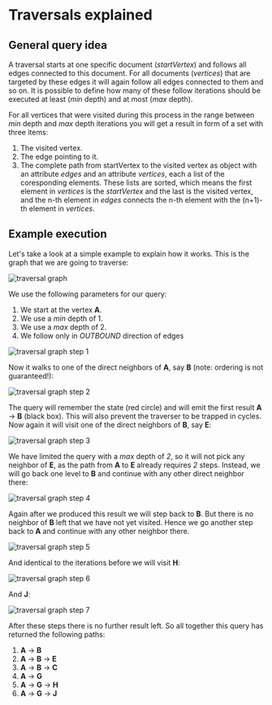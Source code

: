 Traversals explained
====================

General query idea
------------------

A traversal starts at one specific document (*startVertex*) and follows all
edges connected to this document. For all documents (*vertices*) that are
targeted by these edges it will again follow all edges connected to them and
so on. It is possible to define how many of these follow iterations should be
executed at least (*min* depth) and at most (*max* depth).

For all vertices that were visited during this process in the range between
*min* depth and *max* depth iterations you will get a result in form of a
set with three items:

1. The visited vertex.
2. The edge pointing to it.
3. The complete path from startVertex to the visited vertex as object with an
  attribute *edges* and an attribute *vertices*, each a list of the coresponding
  elements. These lists are sorted, which means the first element in *vertices*
  is the *startVertex* and the last is the visited vertex, and the n-th element
  in *edges* connects the n-th element with the (n+1)-th element in *vertices*.

Example execution
-----------------

Let's take a look at a simple example to explain how it works.
This is the graph that we are going to traverse:

![traversal graph](traversal_graph.png)

We use the following parameters for our query:

1. We start at the vertex **A**.
2. We use a *min* depth of 1.
3. We use a *max* depth of 2.
4. We follow only in *OUTBOUND* direction of edges

![traversal graph step 1](traversal_graph1.png)

Now it walks to one of the direct neighbors of **A**, say **B** (note: ordering
is not guaranteed!):

![traversal graph step 2](traversal_graph2.png)

The query will remember the state (red circle) and will emit the first result
**A** → **B** (black box). This will also prevent the traverser to be trapped
in cycles. Now again it will visit one of the direct neighbors of **B**, say **E**:

![traversal graph step 3](traversal_graph3.png)

We have limited the query with a *max* depth of *2*, so it will not pick any
neighbor of **E**, as the path from **A** to **E** already requires *2* steps.
Instead, we will go back one level to **B** and continue with any other direct
neighbor there:

![traversal graph step 4](traversal_graph4.png)

Again after we produced this result we will step back to **B**.
But there is no neighbor of **B** left that we have not yet visited.
Hence we go another step back to **A** and continue with any other neighbor there.

![traversal graph step 5](traversal_graph5.png)

And identical to the iterations before we will visit **H**:

![traversal graph step 6](traversal_graph6.png)

And **J**:

![traversal graph step 7](traversal_graph7.png)

After these steps there is no further result left. So all together this query
has returned the following paths:

1. **A** → **B**
2. **A** → **B** → **E**
3. **A** → **B** → **C**
4. **A** → **G**
5. **A** → **G** → **H**
6. **A** → **G** → **J**
